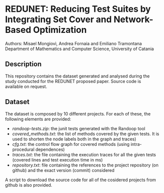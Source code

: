 # REDUNET: Reducing Test Suites by Integrating Set Cover and Network-Based Optimization
Authors: Misael Mongiovì, Andrea Fornaia and Emiliano Tramontana  
Department of Mathematics and Computer Science, University of Catania

## Description
This repository contains the dataset generated and analysed during the study conducted for the REDUNET proposed paper. 
Source code is available on request.

## Dataset
The dataset is composed by 10 different projects. For each of these, the following elements are provided:  
- *randoop-tests.zip*: the junit tests generated with the Randoop tool  
- *covered_methods.txt*: the list of methods covered by the given tests. It is used to shorten the node labels both in the graph and traces)  
- *cfg.txt*: the control flow graph for covered methods (using intra-procedural dependences)  
- *traces.txt*: the file containing the execution traces for all the given tests (covered lines and test execution time in ms)  
- *repository.txt*: file containing the references to the project repository (on github) and the exact version (commit) considered  

A script to download the source code for all of the cosidered projects from github is also provided.
